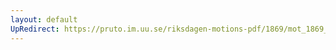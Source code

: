 ```yaml
---
layout: default
UpRedirect: https://pruto.im.uu.se/riksdagen-motions-pdf/1869/mot_1869__ak__60/mot_1869__ak__60-001.pdf
---
```

